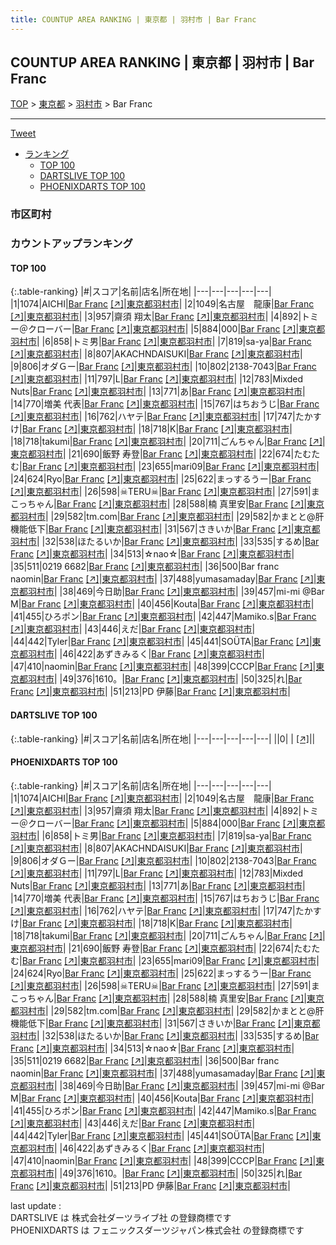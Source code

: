 ```yaml
---
title: COUNTUP AREA RANKING | 東京都 | 羽村市 | Bar Franc
---
```

## COUNTUP AREA RANKING | 東京都 | 羽村市 | Bar Franc

[TOP](/darts/rank/) > [東京都](/darts/rank/東京都/) > [羽村市](/darts/rank/東京都/羽村市/) > Bar Franc

___

<a href="https://twitter.com/share?ref_src=twsrc%5Etfw" data-text="COUNTUP AREA RANKING | 東京都羽村市Bar Franc" class="twitter-share-button" data-hashtags="DARTSLIVE,PHOENIXDARTS,darts,ダーツ" data-show-count="false">Tweet</a>

* [ランキング](#カウントアップランキング)
    * [TOP 100](#top-100)
    * [DARTSLIVE TOP 100](#dartslive-top-100)
    * [PHOENIXDARTS TOP 100](#phoenixdarts-top-100)

### 市区町村

<ul>

</ul>

### カウントアップランキング

#### TOP 100



{:.table-ranking}
|#|スコア|名前|店名|所在地|
|---|---|---|---|---|
|1|1074|<span class="rank-name-pd">AICHI</span>|<a href="/darts/rank/shops/80391.html">Bar Franc</a> <a href="https://vs.phoenixdarts.com/jp/shop/shopDetailInfo/s_80391?s_seq=80391">[↗]</a>|<a href="/darts/rank/東京都/羽村市">東京都羽村市</a>|
|2|1049|<span class="rank-name-pd">名古屋　龍康</span>|<a href="/darts/rank/shops/80391.html">Bar Franc</a> <a href="https://vs.phoenixdarts.com/jp/shop/shopDetailInfo/s_80391?s_seq=80391">[↗]</a>|<a href="/darts/rank/東京都/羽村市">東京都羽村市</a>|
|3|957|<span class="rank-name-pd"><span class="pro-icon-pd"></span>齋須 翔太</span>|<a href="/darts/rank/shops/80391.html">Bar Franc</a> <a href="https://vs.phoenixdarts.com/jp/shop/shopDetailInfo/s_80391?s_seq=80391">[↗]</a>|<a href="/darts/rank/東京都/羽村市">東京都羽村市</a>|
|4|892|<span class="rank-name-pd">トミー＠クローバー</span>|<a href="/darts/rank/shops/80391.html">Bar Franc</a> <a href="https://vs.phoenixdarts.com/jp/shop/shopDetailInfo/s_80391?s_seq=80391">[↗]</a>|<a href="/darts/rank/東京都/羽村市">東京都羽村市</a>|
|5|884|<span class="rank-name-pd">000</span>|<a href="/darts/rank/shops/80391.html">Bar Franc</a> <a href="https://vs.phoenixdarts.com/jp/shop/shopDetailInfo/s_80391?s_seq=80391">[↗]</a>|<a href="/darts/rank/東京都/羽村市">東京都羽村市</a>|
|6|858|<span class="rank-name-pd">トミ男</span>|<a href="/darts/rank/shops/80391.html">Bar Franc</a> <a href="https://vs.phoenixdarts.com/jp/shop/shopDetailInfo/s_80391?s_seq=80391">[↗]</a>|<a href="/darts/rank/東京都/羽村市">東京都羽村市</a>|
|7|819|<span class="rank-name-pd">sa-ya</span>|<a href="/darts/rank/shops/80391.html">Bar Franc</a> <a href="https://vs.phoenixdarts.com/jp/shop/shopDetailInfo/s_80391?s_seq=80391">[↗]</a>|<a href="/darts/rank/東京都/羽村市">東京都羽村市</a>|
|8|807|<span class="rank-name-pd">AKACHNDAISUKI</span>|<a href="/darts/rank/shops/80391.html">Bar Franc</a> <a href="https://vs.phoenixdarts.com/jp/shop/shopDetailInfo/s_80391?s_seq=80391">[↗]</a>|<a href="/darts/rank/東京都/羽村市">東京都羽村市</a>|
|9|806|<span class="rank-name-pd">オダＧー</span>|<a href="/darts/rank/shops/80391.html">Bar Franc</a> <a href="https://vs.phoenixdarts.com/jp/shop/shopDetailInfo/s_80391?s_seq=80391">[↗]</a>|<a href="/darts/rank/東京都/羽村市">東京都羽村市</a>|
|10|802|<span class="rank-name-pd">2138-7043</span>|<a href="/darts/rank/shops/80391.html">Bar Franc</a> <a href="https://vs.phoenixdarts.com/jp/shop/shopDetailInfo/s_80391?s_seq=80391">[↗]</a>|<a href="/darts/rank/東京都/羽村市">東京都羽村市</a>|
|11|797|<span class="rank-name-pd">L</span>|<a href="/darts/rank/shops/80391.html">Bar Franc</a> <a href="https://vs.phoenixdarts.com/jp/shop/shopDetailInfo/s_80391?s_seq=80391">[↗]</a>|<a href="/darts/rank/東京都/羽村市">東京都羽村市</a>|
|12|783|<span class="rank-name-pd">Mixded Nuts</span>|<a href="/darts/rank/shops/80391.html">Bar Franc</a> <a href="https://vs.phoenixdarts.com/jp/shop/shopDetailInfo/s_80391?s_seq=80391">[↗]</a>|<a href="/darts/rank/東京都/羽村市">東京都羽村市</a>|
|13|771|<span class="rank-name-pd">あ</span>|<a href="/darts/rank/shops/80391.html">Bar Franc</a> <a href="https://vs.phoenixdarts.com/jp/shop/shopDetailInfo/s_80391?s_seq=80391">[↗]</a>|<a href="/darts/rank/東京都/羽村市">東京都羽村市</a>|
|14|770|<span class="rank-name-pd">増美  代表</span>|<a href="/darts/rank/shops/80391.html">Bar Franc</a> <a href="https://vs.phoenixdarts.com/jp/shop/shopDetailInfo/s_80391?s_seq=80391">[↗]</a>|<a href="/darts/rank/東京都/羽村市">東京都羽村市</a>|
|15|767|<span class="rank-name-pd">はちおうじ</span>|<a href="/darts/rank/shops/80391.html">Bar Franc</a> <a href="https://vs.phoenixdarts.com/jp/shop/shopDetailInfo/s_80391?s_seq=80391">[↗]</a>|<a href="/darts/rank/東京都/羽村市">東京都羽村市</a>|
|16|762|<span class="rank-name-pd">ハヤテ</span>|<a href="/darts/rank/shops/80391.html">Bar Franc</a> <a href="https://vs.phoenixdarts.com/jp/shop/shopDetailInfo/s_80391?s_seq=80391">[↗]</a>|<a href="/darts/rank/東京都/羽村市">東京都羽村市</a>|
|17|747|<span class="rank-name-pd">たかすけ</span>|<a href="/darts/rank/shops/80391.html">Bar Franc</a> <a href="https://vs.phoenixdarts.com/jp/shop/shopDetailInfo/s_80391?s_seq=80391">[↗]</a>|<a href="/darts/rank/東京都/羽村市">東京都羽村市</a>|
|18|718|<span class="rank-name-pd">K</span>|<a href="/darts/rank/shops/80391.html">Bar Franc</a> <a href="https://vs.phoenixdarts.com/jp/shop/shopDetailInfo/s_80391?s_seq=80391">[↗]</a>|<a href="/darts/rank/東京都/羽村市">東京都羽村市</a>|
|18|718|<span class="rank-name-pd">takumi</span>|<a href="/darts/rank/shops/80391.html">Bar Franc</a> <a href="https://vs.phoenixdarts.com/jp/shop/shopDetailInfo/s_80391?s_seq=80391">[↗]</a>|<a href="/darts/rank/東京都/羽村市">東京都羽村市</a>|
|20|711|<span class="rank-name-pd">ごんちゃん</span>|<a href="/darts/rank/shops/80391.html">Bar Franc</a> <a href="https://vs.phoenixdarts.com/jp/shop/shopDetailInfo/s_80391?s_seq=80391">[↗]</a>|<a href="/darts/rank/東京都/羽村市">東京都羽村市</a>|
|21|690|<span class="rank-name-pd"><span class="pro-icon-pd"></span>飯野 寿登</span>|<a href="/darts/rank/shops/80391.html">Bar Franc</a> <a href="https://vs.phoenixdarts.com/jp/shop/shopDetailInfo/s_80391?s_seq=80391">[↗]</a>|<a href="/darts/rank/東京都/羽村市">東京都羽村市</a>|
|22|674|<span class="rank-name-pd">たむたむ</span>|<a href="/darts/rank/shops/80391.html">Bar Franc</a> <a href="https://vs.phoenixdarts.com/jp/shop/shopDetailInfo/s_80391?s_seq=80391">[↗]</a>|<a href="/darts/rank/東京都/羽村市">東京都羽村市</a>|
|23|655|<span class="rank-name-pd">mari09</span>|<a href="/darts/rank/shops/80391.html">Bar Franc</a> <a href="https://vs.phoenixdarts.com/jp/shop/shopDetailInfo/s_80391?s_seq=80391">[↗]</a>|<a href="/darts/rank/東京都/羽村市">東京都羽村市</a>|
|24|624|<span class="rank-name-pd">Ryo</span>|<a href="/darts/rank/shops/80391.html">Bar Franc</a> <a href="https://vs.phoenixdarts.com/jp/shop/shopDetailInfo/s_80391?s_seq=80391">[↗]</a>|<a href="/darts/rank/東京都/羽村市">東京都羽村市</a>|
|25|622|<span class="rank-name-pd">まっするうー</span>|<a href="/darts/rank/shops/80391.html">Bar Franc</a> <a href="https://vs.phoenixdarts.com/jp/shop/shopDetailInfo/s_80391?s_seq=80391">[↗]</a>|<a href="/darts/rank/東京都/羽村市">東京都羽村市</a>|
|26|598|<span class="rank-name-pd">☠TERU☠</span>|<a href="/darts/rank/shops/80391.html">Bar Franc</a> <a href="https://vs.phoenixdarts.com/jp/shop/shopDetailInfo/s_80391?s_seq=80391">[↗]</a>|<a href="/darts/rank/東京都/羽村市">東京都羽村市</a>|
|27|591|<span class="rank-name-pd">まこっちゃん</span>|<a href="/darts/rank/shops/80391.html">Bar Franc</a> <a href="https://vs.phoenixdarts.com/jp/shop/shopDetailInfo/s_80391?s_seq=80391">[↗]</a>|<a href="/darts/rank/東京都/羽村市">東京都羽村市</a>|
|28|588|<span class="rank-name-pd"><span class="pro-icon-pd"></span>楠 真里安</span>|<a href="/darts/rank/shops/80391.html">Bar Franc</a> <a href="https://vs.phoenixdarts.com/jp/shop/shopDetailInfo/s_80391?s_seq=80391">[↗]</a>|<a href="/darts/rank/東京都/羽村市">東京都羽村市</a>|
|29|582|<span class="rank-name-pd">tm.com</span>|<a href="/darts/rank/shops/80391.html">Bar Franc</a> <a href="https://vs.phoenixdarts.com/jp/shop/shopDetailInfo/s_80391?s_seq=80391">[↗]</a>|<a href="/darts/rank/東京都/羽村市">東京都羽村市</a>|
|29|582|<span class="rank-name-pd">かまとと@肝機能低下</span>|<a href="/darts/rank/shops/80391.html">Bar Franc</a> <a href="https://vs.phoenixdarts.com/jp/shop/shopDetailInfo/s_80391?s_seq=80391">[↗]</a>|<a href="/darts/rank/東京都/羽村市">東京都羽村市</a>|
|31|567|<span class="rank-name-pd">さきいか</span>|<a href="/darts/rank/shops/80391.html">Bar Franc</a> <a href="https://vs.phoenixdarts.com/jp/shop/shopDetailInfo/s_80391?s_seq=80391">[↗]</a>|<a href="/darts/rank/東京都/羽村市">東京都羽村市</a>|
|32|538|<span class="rank-name-pd">ほたるいか</span>|<a href="/darts/rank/shops/80391.html">Bar Franc</a> <a href="https://vs.phoenixdarts.com/jp/shop/shopDetailInfo/s_80391?s_seq=80391">[↗]</a>|<a href="/darts/rank/東京都/羽村市">東京都羽村市</a>|
|33|535|<span class="rank-name-pd">するめ</span>|<a href="/darts/rank/shops/80391.html">Bar Franc</a> <a href="https://vs.phoenixdarts.com/jp/shop/shopDetailInfo/s_80391?s_seq=80391">[↗]</a>|<a href="/darts/rank/東京都/羽村市">東京都羽村市</a>|
|34|513|<span class="rank-name-pd">☆nao☆</span>|<a href="/darts/rank/shops/80391.html">Bar Franc</a> <a href="https://vs.phoenixdarts.com/jp/shop/shopDetailInfo/s_80391?s_seq=80391">[↗]</a>|<a href="/darts/rank/東京都/羽村市">東京都羽村市</a>|
|35|511|<span class="rank-name-pd">0219 6682</span>|<a href="/darts/rank/shops/80391.html">Bar Franc</a> <a href="https://vs.phoenixdarts.com/jp/shop/shopDetailInfo/s_80391?s_seq=80391">[↗]</a>|<a href="/darts/rank/東京都/羽村市">東京都羽村市</a>|
|36|500|<span class="rank-name-pd">Bar franc naomin</span>|<a href="/darts/rank/shops/80391.html">Bar Franc</a> <a href="https://vs.phoenixdarts.com/jp/shop/shopDetailInfo/s_80391?s_seq=80391">[↗]</a>|<a href="/darts/rank/東京都/羽村市">東京都羽村市</a>|
|37|488|<span class="rank-name-pd">yumasamaday</span>|<a href="/darts/rank/shops/80391.html">Bar Franc</a> <a href="https://vs.phoenixdarts.com/jp/shop/shopDetailInfo/s_80391?s_seq=80391">[↗]</a>|<a href="/darts/rank/東京都/羽村市">東京都羽村市</a>|
|38|469|<span class="rank-name-pd">今日助</span>|<a href="/darts/rank/shops/80391.html">Bar Franc</a> <a href="https://vs.phoenixdarts.com/jp/shop/shopDetailInfo/s_80391?s_seq=80391">[↗]</a>|<a href="/darts/rank/東京都/羽村市">東京都羽村市</a>|
|39|457|<span class="rank-name-pd">mi-mi @Bar M</span>|<a href="/darts/rank/shops/80391.html">Bar Franc</a> <a href="https://vs.phoenixdarts.com/jp/shop/shopDetailInfo/s_80391?s_seq=80391">[↗]</a>|<a href="/darts/rank/東京都/羽村市">東京都羽村市</a>|
|40|456|<span class="rank-name-pd">Kouta</span>|<a href="/darts/rank/shops/80391.html">Bar Franc</a> <a href="https://vs.phoenixdarts.com/jp/shop/shopDetailInfo/s_80391?s_seq=80391">[↗]</a>|<a href="/darts/rank/東京都/羽村市">東京都羽村市</a>|
|41|455|<span class="rank-name-pd">ひろポン</span>|<a href="/darts/rank/shops/80391.html">Bar Franc</a> <a href="https://vs.phoenixdarts.com/jp/shop/shopDetailInfo/s_80391?s_seq=80391">[↗]</a>|<a href="/darts/rank/東京都/羽村市">東京都羽村市</a>|
|42|447|<span class="rank-name-pd">Mamiko.s</span>|<a href="/darts/rank/shops/80391.html">Bar Franc</a> <a href="https://vs.phoenixdarts.com/jp/shop/shopDetailInfo/s_80391?s_seq=80391">[↗]</a>|<a href="/darts/rank/東京都/羽村市">東京都羽村市</a>|
|43|446|<span class="rank-name-pd">えだ</span>|<a href="/darts/rank/shops/80391.html">Bar Franc</a> <a href="https://vs.phoenixdarts.com/jp/shop/shopDetailInfo/s_80391?s_seq=80391">[↗]</a>|<a href="/darts/rank/東京都/羽村市">東京都羽村市</a>|
|44|442|<span class="rank-name-pd">Tyler</span>|<a href="/darts/rank/shops/80391.html">Bar Franc</a> <a href="https://vs.phoenixdarts.com/jp/shop/shopDetailInfo/s_80391?s_seq=80391">[↗]</a>|<a href="/darts/rank/東京都/羽村市">東京都羽村市</a>|
|45|441|<span class="rank-name-pd">SOÜTA</span>|<a href="/darts/rank/shops/80391.html">Bar Franc</a> <a href="https://vs.phoenixdarts.com/jp/shop/shopDetailInfo/s_80391?s_seq=80391">[↗]</a>|<a href="/darts/rank/東京都/羽村市">東京都羽村市</a>|
|46|422|<span class="rank-name-pd">あずきみるく</span>|<a href="/darts/rank/shops/80391.html">Bar Franc</a> <a href="https://vs.phoenixdarts.com/jp/shop/shopDetailInfo/s_80391?s_seq=80391">[↗]</a>|<a href="/darts/rank/東京都/羽村市">東京都羽村市</a>|
|47|410|<span class="rank-name-pd">naomin</span>|<a href="/darts/rank/shops/80391.html">Bar Franc</a> <a href="https://vs.phoenixdarts.com/jp/shop/shopDetailInfo/s_80391?s_seq=80391">[↗]</a>|<a href="/darts/rank/東京都/羽村市">東京都羽村市</a>|
|48|399|<span class="rank-name-pd">CCCP</span>|<a href="/darts/rank/shops/80391.html">Bar Franc</a> <a href="https://vs.phoenixdarts.com/jp/shop/shopDetailInfo/s_80391?s_seq=80391">[↗]</a>|<a href="/darts/rank/東京都/羽村市">東京都羽村市</a>|
|49|376|<span class="rank-name-pd">1610。</span>|<a href="/darts/rank/shops/80391.html">Bar Franc</a> <a href="https://vs.phoenixdarts.com/jp/shop/shopDetailInfo/s_80391?s_seq=80391">[↗]</a>|<a href="/darts/rank/東京都/羽村市">東京都羽村市</a>|
|50|325|<span class="rank-name-pd">れ</span>|<a href="/darts/rank/shops/80391.html">Bar Franc</a> <a href="https://vs.phoenixdarts.com/jp/shop/shopDetailInfo/s_80391?s_seq=80391">[↗]</a>|<a href="/darts/rank/東京都/羽村市">東京都羽村市</a>|
|51|213|<span class="rank-name-pd">PD 伊藤</span>|<a href="/darts/rank/shops/80391.html">Bar Franc</a> <a href="https://vs.phoenixdarts.com/jp/shop/shopDetailInfo/s_80391?s_seq=80391">[↗]</a>|<a href="/darts/rank/東京都/羽村市">東京都羽村市</a>|


#### DARTSLIVE TOP 100



{:.table-ranking}
|#|スコア|名前|店名|所在地|
|---|---|---|---|---|
||0|<span class="rank-name-dl"> </span>|<a href="/darts/rank/shops/.html"></a> <a href="">[↗]</a>|<a href="/darts/rank//"></a>|


#### PHOENIXDARTS TOP 100



{:.table-ranking}
|#|スコア|名前|店名|所在地|
|---|---|---|---|---|
|1|1074|<span class="rank-name-pd">AICHI</span>|<a href="/darts/rank/shops/80391.html">Bar Franc</a> <a href="https://vs.phoenixdarts.com/jp/shop/shopDetailInfo/s_80391?s_seq=80391">[↗]</a>|<a href="/darts/rank/東京都/羽村市">東京都羽村市</a>|
|2|1049|<span class="rank-name-pd">名古屋　龍康</span>|<a href="/darts/rank/shops/80391.html">Bar Franc</a> <a href="https://vs.phoenixdarts.com/jp/shop/shopDetailInfo/s_80391?s_seq=80391">[↗]</a>|<a href="/darts/rank/東京都/羽村市">東京都羽村市</a>|
|3|957|<span class="rank-name-pd"><span class="pro-icon-pd"></span>齋須 翔太</span>|<a href="/darts/rank/shops/80391.html">Bar Franc</a> <a href="https://vs.phoenixdarts.com/jp/shop/shopDetailInfo/s_80391?s_seq=80391">[↗]</a>|<a href="/darts/rank/東京都/羽村市">東京都羽村市</a>|
|4|892|<span class="rank-name-pd">トミー＠クローバー</span>|<a href="/darts/rank/shops/80391.html">Bar Franc</a> <a href="https://vs.phoenixdarts.com/jp/shop/shopDetailInfo/s_80391?s_seq=80391">[↗]</a>|<a href="/darts/rank/東京都/羽村市">東京都羽村市</a>|
|5|884|<span class="rank-name-pd">000</span>|<a href="/darts/rank/shops/80391.html">Bar Franc</a> <a href="https://vs.phoenixdarts.com/jp/shop/shopDetailInfo/s_80391?s_seq=80391">[↗]</a>|<a href="/darts/rank/東京都/羽村市">東京都羽村市</a>|
|6|858|<span class="rank-name-pd">トミ男</span>|<a href="/darts/rank/shops/80391.html">Bar Franc</a> <a href="https://vs.phoenixdarts.com/jp/shop/shopDetailInfo/s_80391?s_seq=80391">[↗]</a>|<a href="/darts/rank/東京都/羽村市">東京都羽村市</a>|
|7|819|<span class="rank-name-pd">sa-ya</span>|<a href="/darts/rank/shops/80391.html">Bar Franc</a> <a href="https://vs.phoenixdarts.com/jp/shop/shopDetailInfo/s_80391?s_seq=80391">[↗]</a>|<a href="/darts/rank/東京都/羽村市">東京都羽村市</a>|
|8|807|<span class="rank-name-pd">AKACHNDAISUKI</span>|<a href="/darts/rank/shops/80391.html">Bar Franc</a> <a href="https://vs.phoenixdarts.com/jp/shop/shopDetailInfo/s_80391?s_seq=80391">[↗]</a>|<a href="/darts/rank/東京都/羽村市">東京都羽村市</a>|
|9|806|<span class="rank-name-pd">オダＧー</span>|<a href="/darts/rank/shops/80391.html">Bar Franc</a> <a href="https://vs.phoenixdarts.com/jp/shop/shopDetailInfo/s_80391?s_seq=80391">[↗]</a>|<a href="/darts/rank/東京都/羽村市">東京都羽村市</a>|
|10|802|<span class="rank-name-pd">2138-7043</span>|<a href="/darts/rank/shops/80391.html">Bar Franc</a> <a href="https://vs.phoenixdarts.com/jp/shop/shopDetailInfo/s_80391?s_seq=80391">[↗]</a>|<a href="/darts/rank/東京都/羽村市">東京都羽村市</a>|
|11|797|<span class="rank-name-pd">L</span>|<a href="/darts/rank/shops/80391.html">Bar Franc</a> <a href="https://vs.phoenixdarts.com/jp/shop/shopDetailInfo/s_80391?s_seq=80391">[↗]</a>|<a href="/darts/rank/東京都/羽村市">東京都羽村市</a>|
|12|783|<span class="rank-name-pd">Mixded Nuts</span>|<a href="/darts/rank/shops/80391.html">Bar Franc</a> <a href="https://vs.phoenixdarts.com/jp/shop/shopDetailInfo/s_80391?s_seq=80391">[↗]</a>|<a href="/darts/rank/東京都/羽村市">東京都羽村市</a>|
|13|771|<span class="rank-name-pd">あ</span>|<a href="/darts/rank/shops/80391.html">Bar Franc</a> <a href="https://vs.phoenixdarts.com/jp/shop/shopDetailInfo/s_80391?s_seq=80391">[↗]</a>|<a href="/darts/rank/東京都/羽村市">東京都羽村市</a>|
|14|770|<span class="rank-name-pd">増美  代表</span>|<a href="/darts/rank/shops/80391.html">Bar Franc</a> <a href="https://vs.phoenixdarts.com/jp/shop/shopDetailInfo/s_80391?s_seq=80391">[↗]</a>|<a href="/darts/rank/東京都/羽村市">東京都羽村市</a>|
|15|767|<span class="rank-name-pd">はちおうじ</span>|<a href="/darts/rank/shops/80391.html">Bar Franc</a> <a href="https://vs.phoenixdarts.com/jp/shop/shopDetailInfo/s_80391?s_seq=80391">[↗]</a>|<a href="/darts/rank/東京都/羽村市">東京都羽村市</a>|
|16|762|<span class="rank-name-pd">ハヤテ</span>|<a href="/darts/rank/shops/80391.html">Bar Franc</a> <a href="https://vs.phoenixdarts.com/jp/shop/shopDetailInfo/s_80391?s_seq=80391">[↗]</a>|<a href="/darts/rank/東京都/羽村市">東京都羽村市</a>|
|17|747|<span class="rank-name-pd">たかすけ</span>|<a href="/darts/rank/shops/80391.html">Bar Franc</a> <a href="https://vs.phoenixdarts.com/jp/shop/shopDetailInfo/s_80391?s_seq=80391">[↗]</a>|<a href="/darts/rank/東京都/羽村市">東京都羽村市</a>|
|18|718|<span class="rank-name-pd">K</span>|<a href="/darts/rank/shops/80391.html">Bar Franc</a> <a href="https://vs.phoenixdarts.com/jp/shop/shopDetailInfo/s_80391?s_seq=80391">[↗]</a>|<a href="/darts/rank/東京都/羽村市">東京都羽村市</a>|
|18|718|<span class="rank-name-pd">takumi</span>|<a href="/darts/rank/shops/80391.html">Bar Franc</a> <a href="https://vs.phoenixdarts.com/jp/shop/shopDetailInfo/s_80391?s_seq=80391">[↗]</a>|<a href="/darts/rank/東京都/羽村市">東京都羽村市</a>|
|20|711|<span class="rank-name-pd">ごんちゃん</span>|<a href="/darts/rank/shops/80391.html">Bar Franc</a> <a href="https://vs.phoenixdarts.com/jp/shop/shopDetailInfo/s_80391?s_seq=80391">[↗]</a>|<a href="/darts/rank/東京都/羽村市">東京都羽村市</a>|
|21|690|<span class="rank-name-pd"><span class="pro-icon-pd"></span>飯野 寿登</span>|<a href="/darts/rank/shops/80391.html">Bar Franc</a> <a href="https://vs.phoenixdarts.com/jp/shop/shopDetailInfo/s_80391?s_seq=80391">[↗]</a>|<a href="/darts/rank/東京都/羽村市">東京都羽村市</a>|
|22|674|<span class="rank-name-pd">たむたむ</span>|<a href="/darts/rank/shops/80391.html">Bar Franc</a> <a href="https://vs.phoenixdarts.com/jp/shop/shopDetailInfo/s_80391?s_seq=80391">[↗]</a>|<a href="/darts/rank/東京都/羽村市">東京都羽村市</a>|
|23|655|<span class="rank-name-pd">mari09</span>|<a href="/darts/rank/shops/80391.html">Bar Franc</a> <a href="https://vs.phoenixdarts.com/jp/shop/shopDetailInfo/s_80391?s_seq=80391">[↗]</a>|<a href="/darts/rank/東京都/羽村市">東京都羽村市</a>|
|24|624|<span class="rank-name-pd">Ryo</span>|<a href="/darts/rank/shops/80391.html">Bar Franc</a> <a href="https://vs.phoenixdarts.com/jp/shop/shopDetailInfo/s_80391?s_seq=80391">[↗]</a>|<a href="/darts/rank/東京都/羽村市">東京都羽村市</a>|
|25|622|<span class="rank-name-pd">まっするうー</span>|<a href="/darts/rank/shops/80391.html">Bar Franc</a> <a href="https://vs.phoenixdarts.com/jp/shop/shopDetailInfo/s_80391?s_seq=80391">[↗]</a>|<a href="/darts/rank/東京都/羽村市">東京都羽村市</a>|
|26|598|<span class="rank-name-pd">☠TERU☠</span>|<a href="/darts/rank/shops/80391.html">Bar Franc</a> <a href="https://vs.phoenixdarts.com/jp/shop/shopDetailInfo/s_80391?s_seq=80391">[↗]</a>|<a href="/darts/rank/東京都/羽村市">東京都羽村市</a>|
|27|591|<span class="rank-name-pd">まこっちゃん</span>|<a href="/darts/rank/shops/80391.html">Bar Franc</a> <a href="https://vs.phoenixdarts.com/jp/shop/shopDetailInfo/s_80391?s_seq=80391">[↗]</a>|<a href="/darts/rank/東京都/羽村市">東京都羽村市</a>|
|28|588|<span class="rank-name-pd"><span class="pro-icon-pd"></span>楠 真里安</span>|<a href="/darts/rank/shops/80391.html">Bar Franc</a> <a href="https://vs.phoenixdarts.com/jp/shop/shopDetailInfo/s_80391?s_seq=80391">[↗]</a>|<a href="/darts/rank/東京都/羽村市">東京都羽村市</a>|
|29|582|<span class="rank-name-pd">tm.com</span>|<a href="/darts/rank/shops/80391.html">Bar Franc</a> <a href="https://vs.phoenixdarts.com/jp/shop/shopDetailInfo/s_80391?s_seq=80391">[↗]</a>|<a href="/darts/rank/東京都/羽村市">東京都羽村市</a>|
|29|582|<span class="rank-name-pd">かまとと@肝機能低下</span>|<a href="/darts/rank/shops/80391.html">Bar Franc</a> <a href="https://vs.phoenixdarts.com/jp/shop/shopDetailInfo/s_80391?s_seq=80391">[↗]</a>|<a href="/darts/rank/東京都/羽村市">東京都羽村市</a>|
|31|567|<span class="rank-name-pd">さきいか</span>|<a href="/darts/rank/shops/80391.html">Bar Franc</a> <a href="https://vs.phoenixdarts.com/jp/shop/shopDetailInfo/s_80391?s_seq=80391">[↗]</a>|<a href="/darts/rank/東京都/羽村市">東京都羽村市</a>|
|32|538|<span class="rank-name-pd">ほたるいか</span>|<a href="/darts/rank/shops/80391.html">Bar Franc</a> <a href="https://vs.phoenixdarts.com/jp/shop/shopDetailInfo/s_80391?s_seq=80391">[↗]</a>|<a href="/darts/rank/東京都/羽村市">東京都羽村市</a>|
|33|535|<span class="rank-name-pd">するめ</span>|<a href="/darts/rank/shops/80391.html">Bar Franc</a> <a href="https://vs.phoenixdarts.com/jp/shop/shopDetailInfo/s_80391?s_seq=80391">[↗]</a>|<a href="/darts/rank/東京都/羽村市">東京都羽村市</a>|
|34|513|<span class="rank-name-pd">☆nao☆</span>|<a href="/darts/rank/shops/80391.html">Bar Franc</a> <a href="https://vs.phoenixdarts.com/jp/shop/shopDetailInfo/s_80391?s_seq=80391">[↗]</a>|<a href="/darts/rank/東京都/羽村市">東京都羽村市</a>|
|35|511|<span class="rank-name-pd">0219 6682</span>|<a href="/darts/rank/shops/80391.html">Bar Franc</a> <a href="https://vs.phoenixdarts.com/jp/shop/shopDetailInfo/s_80391?s_seq=80391">[↗]</a>|<a href="/darts/rank/東京都/羽村市">東京都羽村市</a>|
|36|500|<span class="rank-name-pd">Bar franc naomin</span>|<a href="/darts/rank/shops/80391.html">Bar Franc</a> <a href="https://vs.phoenixdarts.com/jp/shop/shopDetailInfo/s_80391?s_seq=80391">[↗]</a>|<a href="/darts/rank/東京都/羽村市">東京都羽村市</a>|
|37|488|<span class="rank-name-pd">yumasamaday</span>|<a href="/darts/rank/shops/80391.html">Bar Franc</a> <a href="https://vs.phoenixdarts.com/jp/shop/shopDetailInfo/s_80391?s_seq=80391">[↗]</a>|<a href="/darts/rank/東京都/羽村市">東京都羽村市</a>|
|38|469|<span class="rank-name-pd">今日助</span>|<a href="/darts/rank/shops/80391.html">Bar Franc</a> <a href="https://vs.phoenixdarts.com/jp/shop/shopDetailInfo/s_80391?s_seq=80391">[↗]</a>|<a href="/darts/rank/東京都/羽村市">東京都羽村市</a>|
|39|457|<span class="rank-name-pd">mi-mi @Bar M</span>|<a href="/darts/rank/shops/80391.html">Bar Franc</a> <a href="https://vs.phoenixdarts.com/jp/shop/shopDetailInfo/s_80391?s_seq=80391">[↗]</a>|<a href="/darts/rank/東京都/羽村市">東京都羽村市</a>|
|40|456|<span class="rank-name-pd">Kouta</span>|<a href="/darts/rank/shops/80391.html">Bar Franc</a> <a href="https://vs.phoenixdarts.com/jp/shop/shopDetailInfo/s_80391?s_seq=80391">[↗]</a>|<a href="/darts/rank/東京都/羽村市">東京都羽村市</a>|
|41|455|<span class="rank-name-pd">ひろポン</span>|<a href="/darts/rank/shops/80391.html">Bar Franc</a> <a href="https://vs.phoenixdarts.com/jp/shop/shopDetailInfo/s_80391?s_seq=80391">[↗]</a>|<a href="/darts/rank/東京都/羽村市">東京都羽村市</a>|
|42|447|<span class="rank-name-pd">Mamiko.s</span>|<a href="/darts/rank/shops/80391.html">Bar Franc</a> <a href="https://vs.phoenixdarts.com/jp/shop/shopDetailInfo/s_80391?s_seq=80391">[↗]</a>|<a href="/darts/rank/東京都/羽村市">東京都羽村市</a>|
|43|446|<span class="rank-name-pd">えだ</span>|<a href="/darts/rank/shops/80391.html">Bar Franc</a> <a href="https://vs.phoenixdarts.com/jp/shop/shopDetailInfo/s_80391?s_seq=80391">[↗]</a>|<a href="/darts/rank/東京都/羽村市">東京都羽村市</a>|
|44|442|<span class="rank-name-pd">Tyler</span>|<a href="/darts/rank/shops/80391.html">Bar Franc</a> <a href="https://vs.phoenixdarts.com/jp/shop/shopDetailInfo/s_80391?s_seq=80391">[↗]</a>|<a href="/darts/rank/東京都/羽村市">東京都羽村市</a>|
|45|441|<span class="rank-name-pd">SOÜTA</span>|<a href="/darts/rank/shops/80391.html">Bar Franc</a> <a href="https://vs.phoenixdarts.com/jp/shop/shopDetailInfo/s_80391?s_seq=80391">[↗]</a>|<a href="/darts/rank/東京都/羽村市">東京都羽村市</a>|
|46|422|<span class="rank-name-pd">あずきみるく</span>|<a href="/darts/rank/shops/80391.html">Bar Franc</a> <a href="https://vs.phoenixdarts.com/jp/shop/shopDetailInfo/s_80391?s_seq=80391">[↗]</a>|<a href="/darts/rank/東京都/羽村市">東京都羽村市</a>|
|47|410|<span class="rank-name-pd">naomin</span>|<a href="/darts/rank/shops/80391.html">Bar Franc</a> <a href="https://vs.phoenixdarts.com/jp/shop/shopDetailInfo/s_80391?s_seq=80391">[↗]</a>|<a href="/darts/rank/東京都/羽村市">東京都羽村市</a>|
|48|399|<span class="rank-name-pd">CCCP</span>|<a href="/darts/rank/shops/80391.html">Bar Franc</a> <a href="https://vs.phoenixdarts.com/jp/shop/shopDetailInfo/s_80391?s_seq=80391">[↗]</a>|<a href="/darts/rank/東京都/羽村市">東京都羽村市</a>|
|49|376|<span class="rank-name-pd">1610。</span>|<a href="/darts/rank/shops/80391.html">Bar Franc</a> <a href="https://vs.phoenixdarts.com/jp/shop/shopDetailInfo/s_80391?s_seq=80391">[↗]</a>|<a href="/darts/rank/東京都/羽村市">東京都羽村市</a>|
|50|325|<span class="rank-name-pd">れ</span>|<a href="/darts/rank/shops/80391.html">Bar Franc</a> <a href="https://vs.phoenixdarts.com/jp/shop/shopDetailInfo/s_80391?s_seq=80391">[↗]</a>|<a href="/darts/rank/東京都/羽村市">東京都羽村市</a>|
|51|213|<span class="rank-name-pd">PD 伊藤</span>|<a href="/darts/rank/shops/80391.html">Bar Franc</a> <a href="https://vs.phoenixdarts.com/jp/shop/shopDetailInfo/s_80391?s_seq=80391">[↗]</a>|<a href="/darts/rank/東京都/羽村市">東京都羽村市</a>|


<div class="footer border-top border-gray-light mt-5 pt-3 text-right text-gray">
    last update : <span style="font-weight: italic" id="foot_last_modified"></span><br />
    DARTSLIVE は 株式会社ダーツライブ社 の登録商標です<br />
    PHOENIXDARTS は フェニックスダーツジャパン株式会社 の登録商標です<br />
</div>

<script src="https://cdnjs.cloudflare.com/ajax/libs/jquery.tablesorter/2.31.3/js/jquery.tablesorter.min.js" integrity="sha512-qzgd5cYSZcosqpzpn7zF2ZId8f/8CHmFKZ8j7mU4OUXTNRd5g+ZHBPsgKEwoqxCtdQvExE5LprwwPAgoicguNg==" crossorigin="anonymous" referrerpolicy="no-referrer"></script>
<link rel="stylesheet" href="https://cdnjs.cloudflare.com/ajax/libs/jquery.tablesorter/2.31.3/css/theme.default.min.css" integrity="sha512-wghhOJkjQX0Lh3NSWvNKeZ0ZpNn+SPVXX1Qyc9OCaogADktxrBiBdKGDoqVUOyhStvMBmJQ8ZdMHiR3wuEq8+w==" crossorigin="anonymous" referrerpolicy="no-referrer" />
<script>
$(function() {
    $(".table-ranking").tablesorter({sortList:[[0, 0]]});
    $("#foot_last_modified").text(formatDate(new Date(document.lastModified), 'yyyy-MM-dd HH:mm:ss'));
});
</script>

<script async src="https://platform.twitter.com/widgets.js" charset="utf-8"></script>